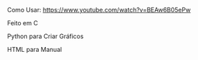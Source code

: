 Como Usar: https://www.youtube.com/watch?v=BEAw6B05ePw

Feito em C

Python para Criar Gráficos

HTML para Manual
